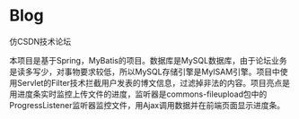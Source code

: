 # Blog
仿CSDN技术论坛

本项目是基于Spring，MyBatis的项目。数据库是MySQL数据库，由于论坛业务是读多写少，对事物要求较低，所以MySQL存储引擎是MyISAM引擎。项目中使用Servlet的Filter技术拦截用户发表的博文信息，过滤掉非法的内容。项目亮点是用进度条实时监控上传文件的进度，监听器是commons-fileupload包中的ProgressListener监听器监控文件，用Ajax调用数据并在前端页面显示进度条。
